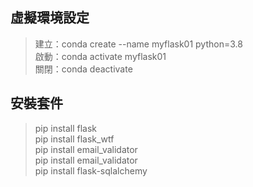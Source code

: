 ## 虛擬環境設定
> 建立：conda create --name myflask01 python=3.8 <br>
> 啟動：conda activate myflask01 <br>
> 關閉：conda deactivate

## 安裝套件
> pip install flask <br>
> pip install flask_wtf <br>
> pip install email_validator <br>
> pip install email_validator <br>
> pip install flask-sqlalchemy <br>
